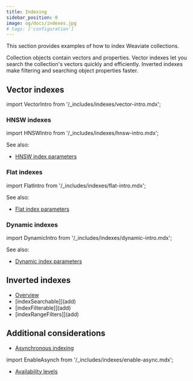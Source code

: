 ```yaml
---
title: Indexing
sidebar_position: 0
image: og/docs/indexes.jpg
# tags: ['configuration']
---
```


This section provides examples of how to index Weaviate collections.

Collection objects contain vectors and properties. Vector indexes let you search the collection's vectors quickly and efficiently. Inverted indexes make filtering and searching object properties faster.

## Vector indexes

import VectorIntro from '/_includes/indexes/vector-intro.mdx';

<VectorIntro/>

### HNSW indexes

import HNSWIntro from '/_includes/indexes/hnsw-intro.mdx';

<HNSWIntro/>

See also:

 - [HNSW index parameters](/developers/weaviate/config-refs/schema/vector-index#hnsw-index-parameters)

### Flat indexes

import FlatIntro from '/_includes/indexes/flat-intro.mdx';

<FlatIntro/>

See also:

- [Flat index parameters](/developers/weaviate/config-refs/schema/vector-index#flat-indexes)

### Dynamic indexes

import DynamicIntro from '/_includes/indexes/dynamic-intro.mdx';

<DynamicIntro/>

See also:

- [Dynamic index parameters](/developers/weaviate/config-refs/schema/vector-index#dynamic-index-parameters)

## Inverted indexes

- [Overview](add)
- [indexSearchable]](add)
- [indexFilterable]](add)
- [indexRangeFilters]](add)

## Additional considerations

- [Asynchronous indexing](add)

import EnableAsynch from '/_includes/indexes/enable-async.mdx';

<EnableAsynch/>

- [Availability levels](add)
